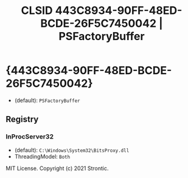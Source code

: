﻿---
title: "CLSID 443C8934-90FF-48ED-BCDE-26F5C7450042 | PSFactoryBuffer"
excerpt: What is COM-Object CLSID 443C8934-90FF-48ED-BCDE-26F5C7450042?
---

# {443C8934-90FF-48ED-BCDE-26F5C7450042}

* (default): `PSFactoryBuffer`

## Registry


### InProcServer32

* (default): `C:\Windows\System32\BitsProxy.dll`
* ThreadingModel: `Both`

MIT License. Copyright (c) 2021 Strontic.


